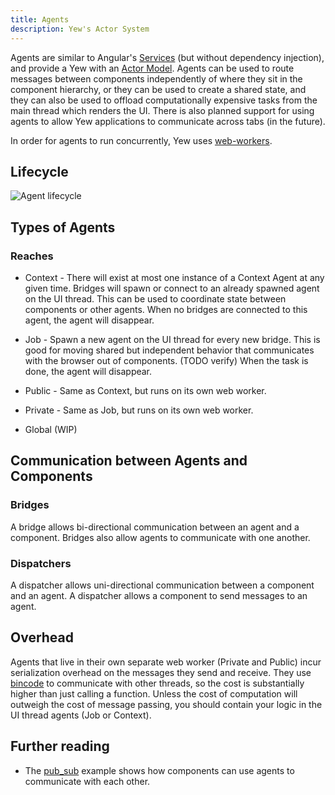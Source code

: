 ```yaml
---
title: Agents
description: Yew's Actor System
---
```


Agents are similar to Angular's [Services](https://angular.io/guide/architecture-services) \(but without dependency injection\), and provide a Yew with an [Actor Model](https://en.wikipedia.org/wiki/Actor_model). Agents can be used to route messages between components independently of where they sit in the component hierarchy, or they can be used to create a shared state, and they can also be used to offload computationally expensive tasks from the main thread which renders the UI. There is also planned support for using agents to allow Yew applications to communicate across tabs \(in the future\).

In order for agents to run concurrently, Yew uses [web-workers](https://developer.mozilla.org/en-US/docs/Web/API/Web_Workers_API/Using_web_workers).

## Lifecycle

![Agent lifecycle](https://user-images.githubusercontent.com/42674621/79125224-b6481d80-7d95-11ea-8e6a-ab9b52d1d8ac.png)

## Types of Agents

### Reaches

* Context - There will exist at most one instance of a Context Agent at any given time. Bridges will
  spawn or connect to an already spawned agent on the UI thread. This can be used to coordinate
  state between components or other agents. When no bridges are connected to this agent, the agent
  will disappear.

* Job - Spawn a new agent on the UI thread for every new bridge. This is good for moving shared but
  independent behavior that communicates with the browser out of components. \(TODO verify\) When
  the task is done, the agent will disappear.

* Public - Same as Context, but runs on its own web worker.

* Private - Same as Job, but runs on its own web worker.

* Global \(WIP\)

## Communication between Agents and Components

### Bridges

A bridge allows bi-directional communication between an agent and a component. Bridges also allow agents to communicate with one another.

### Dispatchers

A dispatcher allows uni-directional communication between a component and an agent. A dispatcher allows a component to send messages to an agent.

## Overhead

Agents that live in their own separate web worker \(Private and Public\) incur serialization overhead on the messages they send and receive. They use [bincode](https://github.com/servo/bincode) to communicate with other threads, so the cost is substantially higher than just calling a function. Unless the cost of computation will outweigh the cost of message passing, you should contain your logic in the UI thread agents \(Job or Context\).

## Further reading

* The [pub\_sub](https://github.com/yewstack/yew/tree/master/examples/pub_sub) example shows how components can use agents to communicate with each other.
